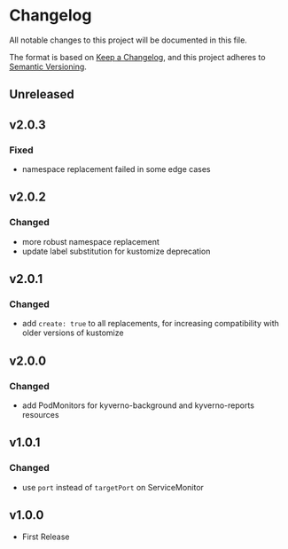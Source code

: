 # Changelog

All notable changes to this project will be documented in this file.

The format is based on [Keep a Changelog](https://keepachangelog.com/en/1.0.0/),
and this project adheres to [Semantic Versioning](https://semver.org/spec/v2.0.0.html).

## Unreleased

## v2.0.3

### Fixed

- namespace replacement failed in some edge cases

## v2.0.2

### Changed

- more robust namespace replacement
- update label substitution for kustomize deprecation

## v2.0.1

### Changed

- add `create: true` to all replacements, for increasing compatibility with older versions of kustomize

## v2.0.0

### Changed

- add PodMonitors for kyverno-background and kyverno-reports resources

## v1.0.1

### Changed

- use `port` instead of `targetPort` on ServiceMonitor

## v1.0.0

- First Release

